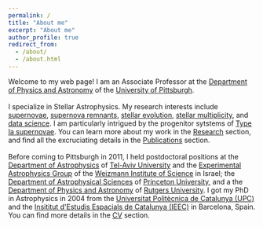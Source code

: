 ```yaml
---
permalink: /
title: "About me"
excerpt: "About me"
author_profile: true
redirect_from: 
  - /about/
  - /about.html
---
```

Welcome to my web page! I am an Associate Professor at the <a href="http://www.physicsandastronomy.pitt.edu/">Department of Physics and Astronomy</a> of the <a href="http://www.pitt.edu/">University of Pittsburgh</a>. 
<br><br>
I specialize in Stellar Astrophysics. My research interests include <a href="https://en.wikipedia.org/wiki/Supernova">supernovae</a>, <a href="https://en.wikipedia.org/wiki/Supernova_remnant">supernova remnants</a>, <a href="https://en.wikipedia.org/wiki/Stellar_evolution">stellar evolution</a>, <a href="https://en.wikipedia.org/wiki/Binary_star">stellar multiplicity</a>, and <a href="https://en.wikipedia.org/wiki/Data_science">data science</a>. I am particularly intrigued by the progenitor sytstems of <a href="https://en.wikipedia.org/wiki/Type_Ia_supernova">Type Ia supernovae</a>. 
You can learn more about my work in the <a href="/research/">Research</a> section, and find all the excruciating details in the <a href="/publications/">Publications</a> section.
<br><br>
Before coming to Pittsburgh in 2011, I held postdoctoral positions at the <a href="http://www.astro.tau.ac.il/">Department of Astrophysics</a> of <a href="http://www.telavivuniv.org/">Tel-Aviv University</a> and the <a href="http://www.weizmann.ac.il/home/universe/">Experimental Astrophysics Group</a> of the <a href="http://www.weizmann.ac.il/">Weizmann Institute of Science</a> in Israel; the <a href="http://www.astro.princeton.edu/">Department of Astrophysical Sciences</a> of <a href="http://www.princeton.edu/">Princeton University</a>, and a the <a href="http://www.physics.rutgers.edu/">Department of Physics and Astronomy</a> of <a href="http://www.rutgers.edu/">Rutgers University</a>. I got my PhD in Astrophysics in 2004 from the <a href="http://www.upc.es/">Universitat Polit&egrave;cnica de Catalunya (UPC)</a> and the <a href="http://www.ieec.cat/">Insititut d'Estudis Espacials de Catalunya (IEEC)</a> in Barcelona, Spain. You can find more details in the <a href="/cv/">CV</a> section. 
